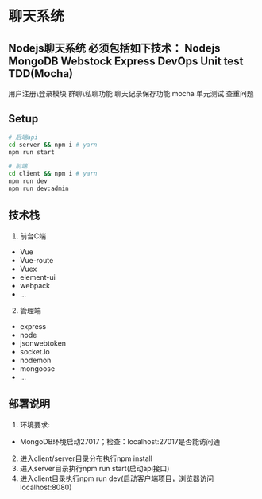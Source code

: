 # 聊天系统
Nodejs聊天系统
必须包括如下技术：
Nodejs
MongoDB
Webstock
Express
DevOps
Unit test TDD(Mocha)
---------------------

用户注册\登录模块
群聊\私聊功能
聊天记录保存功能
mocha 单元测试
查重问题
 

## Setup
```bash
# 后端api
cd server && npm i # yarn
npm run start

# 前端
cd client && npm i # yarn
npm run dev
npm run dev:admin
```


## 技术栈
1. 前台C端
  - Vue
  - Vue-route
  - Vuex
  - element-ui
  - webpack
  - ...
2. 管理端
  - express
  - node
  - jsonwebtoken
  - socket.io
  - nodemon
  - mongoose
  - ...

## 部署说明
1. 环境要求: 
  - MongoDB环境启动27017；检查：localhost:27017是否能访问通
2. 进入client/server目录分布执行npm install
3. 进入server目录执行npm run start(启动api接口)
4. 进入client目录执行npm run dev(启动客户端项目，浏览器访问localhost:8080)
